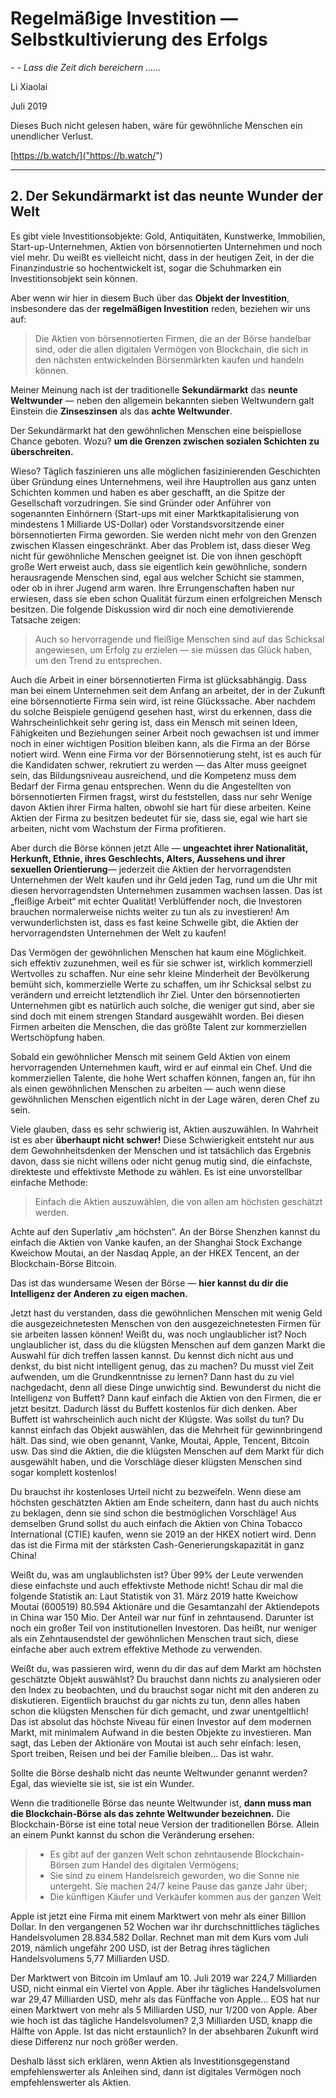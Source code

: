 # Regelmäßige Investition — Selbstkultivierung des Erfolgs

*- - Lass die Zeit dich bereichern ......*

Li Xiaolai

Juli 2019

Dieses Buch nicht gelesen haben, wäre für gewöhnliche Menschen ein unendlicher Verlust.

[https://b.watch/]("https://b.watch/")

---

## 2. Der Sekundärmarkt ist das neunte Wunder der Welt

Es gibt viele Investitionsobjekte: Gold, Antiquitäten, Kunstwerke, Immobilien, Start-up-Unternehmen, Aktien von börsennotierten Unternehmen und noch viel mehr. Du weißt es vielleicht nicht, dass in der heutigen Zeit, in der die Finanzindustrie so hochentwickelt ist, sogar die Schuhmarken ein Investitionsobjekt sein können.

Aber wenn wir hier in diesem Buch über das **Objekt der Investition**, insbesondere das der **regelmäßigen Investition** reden, beziehen wir uns auf:

> Die Aktien von börsennotierten Firmen, die an der Börse handelbar sind, oder die allen digitalen Vermögen von Blockchain, die sich in den nächsten entwickelnden Börsenmärkten kaufen und handeln können.

Meiner Meinung nach ist der traditionelle **Sekundärmarkt** das **neunte Weltwunder** — neben den allgemein bekannten sieben Weltwundern galt Einstein die **Zinseszinsen** als das **achte Weltwunder**.

Der Sekundärmarkt hat den gewöhnlichen Menschen eine beispiellose Chance geboten. Wozu? **um die Grenzen zwischen sozialen Schichten zu überschreiten.**

Wieso? Täglich faszinieren uns alle möglichen fasizinierenden Geschichten über Gründung eines Unternehmens, weil ihre Hauptrollen aus ganz unten Schichten kommen und haben es aber geschafft, an die Spitze der Gesellschaft vorzudringen. Sie sind Gründer oder Anführer von sogenannten Einhörnern (Start-ups mit einer Marktkapitalisierung von mindestens 1 Milliarde US-Dollar) oder Vorstandsvorsitzende einer börsennotierten Firma geworden. Sie werden nicht mehr von den Grenzen zwischen Klassen eingeschränkt. Aber das Problem ist, dass dieser Weg nicht für gewöhnliche Menschen geeignet ist. Die von ihnen geschöpft große Wert erweist auch, dass sie eigentlich kein gewöhnliche, sondern herausragende Menschen sind, egal aus welcher Schicht sie stammen, oder ob in ihrer Jugend arm waren. Ihre Errungenschaften haben nur erwiesen, dass sie eben schon Qualität fürzum einen erfolgreichen Mensch besitzen. Die folgende Diskussion wird dir noch eine demotivierende Tatsache zeigen:

> Auch so hervorragende und fleißige Menschen sind auf das Schicksal angewiesen, um Erfolg zu erzielen — sie müssen das Glück haben, um den Trend zu entsprechen.

Auch die Arbeit in einer börsennotierten Firma ist glücksabhängig. Dass man bei einem Unternehmen seit dem Anfang an arbeitet, der in der Zukunft eine börsennotierte Firma sein wird, ist reine Glückssache. Aber nachdem du solche Beispiele genügend gesehen hast, wirst du erkennen, dass die Wahrscheinlichkeit sehr gering ist, dass ein Mensch mit seinen Ideen, Fähigkeiten und Beziehungen seiner Arbeit noch gewachsen ist und immer noch in einer wichtigen Position bleiben kann, als die Firma an der Börse notiert wird. Wenn eine Firma vor der Börsennotierung steht, ist es auch für die Kandidaten schwer, rekrutiert zu werden — das Alter muss geeignet sein, das Bildungsniveau ausreichend, und die Kompetenz muss dem Bedarf der Firma genau entsprechen. Wenn du die Angestellten von börsennotierten Firmen fragst, wirst du feststellen, dass nur sehr Wenige davon Aktien ihrer Firma halten, obwohl sie hart für diese arbeiten. Keine Aktien der Firma zu besitzen bedeutet für sie, dass sie, egal wie hart sie arbeiten, nicht vom Wachstum der Firma profitieren.

Aber durch die Börse können jetzt Alle — **ungeachtet ihrer Nationalität, Herkunft, Ethnie, ihres Geschlechts, Alters, Aussehens und ihrer sexuellen Orientierung**— jederzeit die Aktien der hervorragendsten Unternehmen der Welt kaufen und ihr Geld jeden Tag, rund um die Uhr mit diesen hervorragendsten Unternehmen zusammen wachsen lassen. Das ist „fleißige Arbeit“ mit echter Qualität! Verblüffender noch, die Investoren brauchen normalerweise nichts weiter zu tun als zu investieren! Am verwunderlichsten ist, dass es fast keine Schwelle gibt, die Aktien der hervorragendsten Unternehmen der Welt zu kaufen!

Das Vermögen der gewöhnlichen Menschen hat kaum eine Möglichkeit. sich effektiv zuzunehmen, weil es für sie schwer ist, wirklich kommerziell Wertvolles zu schaffen. Nur eine sehr kleine Minderheit der Bevölkerung bemüht sich, kommerzielle Werte zu schaffen, um ihr Schicksal selbst zu verändern und erreicht letztendlich ihr Ziel. Unter den börsennotierten Unternehmen gibt es natürlich auch solche, die weniger gut sind, aber sie sind doch mit einem strengen Standard ausgewählt worden. Bei diesen Firmen arbeiten die Menschen, die das größte Talent zur kommerziellen Wertschöpfung haben.

Sobald ein gewöhnlicher Mensch mit seinem Geld Aktien von einem hervorragenden Unternehmen kauft, wird er auf einmal ein Chef. Und die kommerziellen Talente, die hohe Wert schaffen können, fangen an, für ihn als einen gewöhnlichen Menschen zu arbeiten — auch wenn diese gewöhnlichen Menschen eigentlich nicht in der Lage wären, deren Chef zu sein.

Viele glauben, dass es sehr schwierig ist, Aktien auszuwählen. In Wahrheit ist es aber **überhaupt nicht schwer!** Diese Schwierigkeit entsteht nur aus dem Gewohnheitsdenken der Menschen und ist tatsächlich das Ergebnis davon, dass sie nicht willens oder nicht genug mutig sind, die einfachste, direkteste und effektivste Methode zu wählen. Es ist eine unvorstellbar einfache Methode:

> Einfach die Aktien auszuwählen, die von allen am höchsten geschätzt werden.

Achte auf den Superlativ „am höchsten“. An der Börse Shenzhen kannst du einfach die Aktien von Vanke kaufen, an der Shanghai Stock Exchange Kweichow Moutai, an der Nasdaq Apple, an der HKEX Tencent, an der Blockchain-Börse Bitcoin.

Das ist das wundersame Wesen der Börse — **hier kannst du dir die Intelligenz der Anderen zu eigen machen.**

Jetzt hast du verstanden, dass die gewöhnlichen Menschen mit wenig Geld die ausgezeichnetesten Menschen von den ausgezeichnetesten Firmen für sie arbeiten lassen können! Weißt du, was noch unglaublicher ist? Noch unglaublicher ist, dass du die klügsten Menschen auf dem ganzen Markt die Auswahl für dich treffen lassen kannst. Du kennst dich nicht aus und denkst, du bist nicht intelligent genug, das zu machen? Du musst viel Zeit aufwenden, um die Grundkenntnisse zu lernen? Dann hast du zu viel nachgedacht, denn all diese Dinge unwichtig sind. Bewunderst du nicht die Intelligenz von Buffett? Dann kauf einfach die Aktien von den Firmen, die er jetzt besitzt. Dadurch lässt du Buffett kostenlos für dich denken. Aber Buffett ist wahrscheinlich auch nicht der Klügste. Was sollst du tun? Du kannst einfach das Objekt auswählen, das die Mehrheit für gewinnbringend hält. Das sind, wie oben genannt, Vanke, Moutai, Apple, Tencent, Bitcoin usw. Das sind die Aktien, die die klügsten Menschen auf dem Markt für dich ausgewählt haben, und die Vorschläge dieser klügsten Menschen sind sogar komplett kostenlos!

Du brauchst ihr kostenloses Urteil nicht zu bezweifeln. Wenn diese am höchsten geschätzten Aktien am Ende scheitern, dann hast du auch nichts zu beklagen, denn sie sind schon die bestmöglichen Vorschläge! Aus demselben Grund sollst du auch einfach die Aktien von China Tobacco International (CTIE) kaufen, wenn sie 2019 an der HKEX notiert wird. Denn das ist die Firma mit der stärksten Cash-Generierungskapazität in ganz China!

Weißt du, was am unglaublichsten ist? Über 99% der Leute verwenden diese einfachste und auch effektivste Methode nicht! Schau dir mal die folgende Statistik an: Laut Statistik von 31. März 2019 hatte Kweichow Moutai (600519) 80.594 Aktionäre und die Gesamtanzahl der Aktiendepots in China war 150 Mio. Der Anteil war nur fünf in zehntausend. Darunter ist noch ein großer Teil von institutionellen Investoren. Das heißt, nur weniger als ein Zehntausendstel der gewöhnlichen Menschen traut sich, diese einfache aber auch extrem effektive Methode zu verwenden.

Weißt du, was passieren wird, wenn du dir das auf dem Markt am höchsten geschätzte Objekt auswählst? Du brauchst dann nichts zu analysieren oder den Index zu beobachten, und du brauchst sogar nicht mit den anderen zu diskutieren. Eigentlich brauchst du gar nichts zu tun, denn alles haben schon die klügsten Menschen für dich gemacht, und zwar unentgeltlich! Das ist absolut das höchste Niveau für einen Investor auf dem modernen Markt, mit minimalem Aufwand in die besten Objekte zu investieren. Man sagt, das Leben der Aktionäre von Moutai ist auch sehr einfach: lesen, Sport treiben, Reisen und bei der Familie bleiben... Das ist wahr.

Sollte die Börse deshalb nicht das neunte Weltwunder genannt werden? Egal, das wievielte sie ist, sie ist ein Wunder.

Wenn die traditionelle Börse das neunte Weltwunder ist, **dann muss man die Blockchain-Börse als das zehnte Weltwunder bezeichnen.** Die Blockchain-Börse ist eine total neue Version der traditionellen Börse. Allein an einem Punkt kannst du schon die Veränderung ersehen:

> - Es gibt auf der ganzen Welt schon zehntausende Blockchain-Börsen zum Handel des digitalen Vermögens;
> - Sie sind zu einem Handelsreich geworden, wo die Sonne nie untergeht. Sie machen 24/7 keine Pause das ganze Jahr über;
> - Die künftigen Käufer und Verkäufer kommen aus der ganzen Welt

Apple ist jetzt eine Firma mit einem Marktwert von mehr als einer Billion Dollar. In den vergangenen 52 Wochen war ihr durchschnittliches tägliches Handelsvolumen 28.834.582 Dollar. Rechnet man mit dem Kurs vom Juli 2019, nämlich ungefähr 200 USD, ist der Betrag ihres täglichen Handelsvolumens 5,77 Milliarden USD.

Der Marktwert von Bitcoin im Umlauf am 10. Juli 2019 war 224,7 Milliarden USD, nicht einmal ein Viertel von Apple. Aber ihr tägliches Handelsvolumen war 29,47 Milliarden USD, mehr als das Fünffache von Apple... EOS hat nur einen Marktwert von mehr als 5 Milliarden USD, nur 1/200 von Apple. Aber wie hoch ist das tägliche Handelsvolumen? 2,3 Milliarden USD, knapp die Hälfte von Apple. Ist das nicht erstaunlich? In der absehbaren Zukunft wird diese Differenz nur noch größer werden.

Deshalb lässt sich erklären, wenn Aktien als Investitionsgegenstand empfehlenswerter als Anleihen sind, dann ist digitales Vermögen noch empfehlenswerter als Aktien.